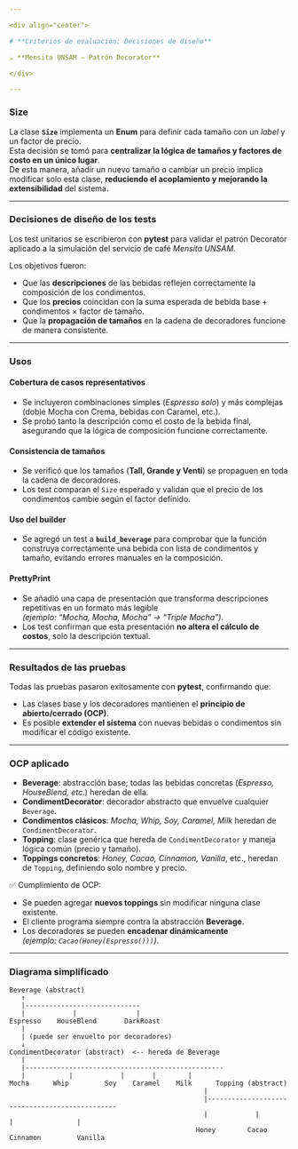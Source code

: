 ```yaml
---

<div align="center">

# **Criterios de evaluación: Decisiones de diseño**

☕️ **Mensita UNSAM — Patrón Decorator**

</div>

---
```



### **Size**
La clase **`Size`** implementa un **Enum** para definir cada tamaño con un *label* y un factor de precio.  
Esta decisión se tomó para **centralizar la lógica de tamaños y factores de costo en un único lugar**.  
De esta manera, añadir un nuevo tamaño o cambiar un precio implica modificar solo esta clase, **reduciendo el acoplamiento y mejorando la extensibilidad** del sistema.   

---

### **Decisiones de diseño de los tests**
Los test unitarios se escribieron con **pytest** para validar el patrón Decorator aplicado a la simulación del servicio de café *Mensita UNSAM*.  

Los objetivos fueron:
- Que las **descripciones** de las bebidas reflejen correctamente la composición de los condimentos.  
- Que los **precios** coincidan con la suma esperada de bebida base + condimentos × factor de tamaño.  
- Que la **propagación de tamaños** en la cadena de decoradores funcione de manera consistente.  

---

### **Usos**

#### **Cobertura de casos representativos**
- Se incluyeron combinaciones simples (*Espresso solo*) y más complejas (doble Mocha con Crema, bebidas con Caramel, etc.).  
- Se probó tanto la descripción como el costo de la bebida final, asegurando que la lógica de composición funcione correctamente.  

#### **Consistencia de tamaños**
- Se verificó que los tamaños (**Tall, Grande y Venti**) se propaguen en toda la cadena de decoradores.  
- Los test comparan el `Size` esperado y validan que el precio de los condimentos cambie según el factor definido.  

#### **Uso del builder**
- Se agregó un test a **`build_beverage`** para comprobar que la función construya correctamente una bebida con lista de condimentos y tamaño, evitando errores manuales en la composición.  

#### **PrettyPrint**
- Se añadió una capa de presentación que transforma descripciones repetitivas en un formato más legible  
  *(ejemplo: “Mocha, Mocha, Mocha” → “Triple Mocha”)*.  
- Los test confirman que esta presentación **no altera el cálculo de costos**, solo la descripción textual.  

---

### **Resultados de las pruebas**
Todas las pruebas pasaron exitosamente con **pytest**, confirmando que:  
- Las clases base y los decoradores mantienen el **principio de abierto/cerrado (OCP)**.  
- Es posible **extender el sistema** con nuevas bebidas o condimentos sin modificar el código existente.  

---

### **OCP aplicado**
- **Beverage**: abstracción base; todas las bebidas concretas (*Espresso, HouseBlend, etc.*) heredan de ella.  
- **CondimentDecorator**: decorador abstracto que envuelve cualquier `Beverage`.  
- **Condimentos clásicos**: *Mocha, Whip, Soy, Caramel, Milk* heredan de `CondimentDecorator`.  
- **Topping**: clase genérica que hereda de `CondimentDecorator` y maneja lógica común (precio y tamaño).  
- **Toppings concretos**: *Honey, Cacao, Cinnamon, Vanilla*, etc., heredan de `Topping`, definiendo solo nombre y precio.  

✅ Cumplimiento de OCP:
- Se pueden agregar **nuevos toppings** sin modificar ninguna clase existente.  
- El cliente programa siempre contra la abstracción **Beverage**.  
- Los decoradores se pueden **encadenar dinámicamente**  
  *(ejemplo: `Cacao(Honey(Espresso()))`)*.  

---

### **Diagrama simplificado**

```text
Beverage (abstract)
   ↑
   |-----------------------------
   |            |               |
Espresso    HouseBlend       DarkRoast
   |
   | (puede ser envuelto por decoradores)
   ↓
CondimentDecorator (abstract)  <-- hereda de Beverage
   |
   |--------------------------------------------------
   |           |            |       |        |        
Mocha      Whip         Soy    Caramel    Milk      Topping (abstract)
                                                 |
                                                 |-----------------------------------------------
                                                 |            |               |                |
                                               Honey        Cacao         Cinnamon         Vanilla


